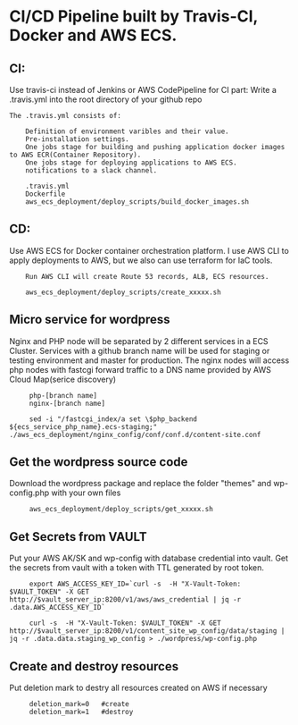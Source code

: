 # CI/CD Pipeline built by Travis-CI, Docker and AWS ECS.

## CI:
Use travis-ci instead of Jenkins or AWS CodePipeline for CI part:
Write a .travis.yml into the root directory of your github repo
```
The .travis.yml consists of:

    Definition of environment varibles and their value.
    Pre-installation settings.
    One jobs stage for building and pushing application docker images to AWS ECR(Container Repository).
    One jobs stage for deploying applications to AWS ECS.
    notifications to a slack channel.

    .travis.yml
    Dockerfile
    aws_ecs_deployment/deploy_scripts/build_docker_images.sh

```

## CD:
Use AWS ECS for Docker container orchestration platform.
I use AWS CLI to apply deployments to AWS, but we also can use terraform for IaC tools.
```
    Run AWS CLI will create Route 53 records, ALB, ECS resources.

    aws_ecs_deployment/deploy_scripts/create_xxxxx.sh

```

## Micro service for wordpress
Nginx and PHP node will be separated by 2 different services in a ECS Cluster.
Services with a github branch name will be used for staging or testing environment and master for production.
The nginx nodes will access php nodes with fastcgi forward traffic to a DNS name provided by AWS Cloud Map(serice discovery)
```
     php-[branch name]
     nginx-[branch name]

     sed -i "/fastcgi_index/a set \$php_backend ${ecs_service_php_name}.ecs-staging;" ./aws_ecs_deployment/nginx_config/conf/conf.d/content-site.conf

```

## Get the wordpress source code
Download the wordpress package and replace the folder "themes" and wp-config.php with your own files
```  
     aws_ecs_deployment/deploy_scripts/get_xxxxx.sh

```

## Get Secrets from VAULT
Put your AWS AK/SK and wp-config with database credential into vault.
Get the secrets from vault with a token with TTL generated by root token.
```
     export AWS_ACCESS_KEY_ID=`curl -s  -H "X-Vault-Token: $VAULT_TOKEN" -X GET http://$vault_server_ip:8200/v1/aws/aws_credential | jq -r .data.AWS_ACCESS_KEY_ID`  

     curl -s  -H "X-Vault-Token: $VAULT_TOKEN" -X GET http://$vault_server_ip:8200/v1/content_site_wp_config/data/staging | jq -r .data.data.staging_wp_config > ./wordpress/wp-config.php
```

## Create and destroy resources
Put deletion mark to destry all resources created on AWS if necessary
```
     deletion_mark=0   #create
     deletion_mark=1   #destroy
```
